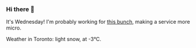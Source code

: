 ### Hi there :wave:

It's Wednesday! I'm probably working for [this bunch](https://github.com/kohofinancial), making a service more micro.

Weather in Toronto: light snow, at -3°C.

